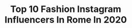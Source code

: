 ---
title: Top 10 Fashion Instagram Influencers In Rome In 2020
description: >-
  Find top fashion Instagram influencers in Rome in 2020. Most popular hashtags: #fashion #rome #travel #italy.
platform: Instagram
profiles:
  - username: "guidotaroniphotographer"
    fullname: >-
      Guido Taroni Photographer
    location: "Italy"
    followers: 115033
    engagement: 300
    commentsToLikes: 0.069795
    id: ck5zukypj2k5w0i14lw2a74qv
    verified: true
    hashtags: "#unitedbutdistant, #eiffeltower, #fashion, #rome"
  - username: "wolfiefra"
    fullname: >-
      Francesca 🌸
    location: "Italy"
    followers: 10998
    engagement: 473
    commentsToLikes: 0.103914
    id: ck15sgymlcy6r0i19r1m33db1
    verified: false
    hashtags: "#newyear, #carnevale2020, #carrasciali"
  - username: "eva.skoula"
    fullname: >-
      Εύα Σκουλά
    location: "Italy"
    followers: 5158
    engagement: 1129
    commentsToLikes: 0.016455
    id: ck8t856fcj5100j78wieekea9
    verified: false
    hashtags: "#visitrome, #travelholic, #naples, #vaticancity"
  - username: "maride__"
    fullname: >-
      Marianna De Vito
    location: "Italy"
    followers: 41470
    engagement: 205
    commentsToLikes: 0.082915
    id: ck5pvfhxohmj70i11aeh1eh78
    verified: false
    hashtags: ""
  - username: "barbaradipalma_real"
    fullname: >-
      Barbara di Palma
    location: "Italy"
    followers: 53982
    engagement: 126
    commentsToLikes: 0.079287
    id: ckapa5xnuuuox0i78hcatybxs
    verified: false
    hashtags: "#travel, #storieitaliane, #vero, #bastogi"
  - username: "alemarullo"
    fullname: >-
      ALESSIA MARULLO
    location: "Italy"
    followers: 18108
    engagement: 524
    commentsToLikes: 0.247765
    id: ck5c2v4z9y1vb0i11snnl26pa
    verified: false
    hashtags: "#becksondergaard, #quotes, #nudelook, #totalblack"
  - username: "robertanbianca"
    fullname: >-
      Roberta Bianca
    location: "Italy"
    followers: 27741
    engagement: 189
    commentsToLikes: 0.066947
    id: ck5c6w4yg6bnt0i11ptmbffk0
    verified: false
    hashtags: "#dwforeveryone, #autumn, #fallvibes, #blackfriday"
  - username: "andreadenver3"
    fullname: >-
      Andrea Denver
    location: "Italy"
    followers: 1340941
    engagement: 348
    commentsToLikes: 0.027646
    id: ck13bn3now83n0i19fig6r3md
    verified: true
    hashtags: "#happymonday, #canale5, #teamdenver, #bestrong"
  - username: "ale_rm_77"
    fullname: >-
      Alessandro N.
    location: "Italy"
    followers: 12236
    engagement: 712
    commentsToLikes: 0.008796
    id: ck8t8umzmlw1i0j785iqxoc7x
    verified: false
    hashtags: "#covid, #igphoto, #igpic, #touroperator"
  - username: "carolinainnocenti9"
    fullname: >-
      𝕮 A R O L ' 𝕬 S H - L E Y
    location: "Italy"
    followers: 72413
    engagement: 207
    commentsToLikes: 0.028332
    id: ckap31jx8187c0i788b4yqzll
    verified: false
    hashtags: "#day47"
---